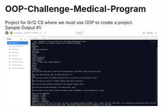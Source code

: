 # OOP-Challenge-Medical-Program
Project for Gr12 CS where we must use OOP to create a project. <br />
Sample Output #1:
![](images/java_project1.png)
